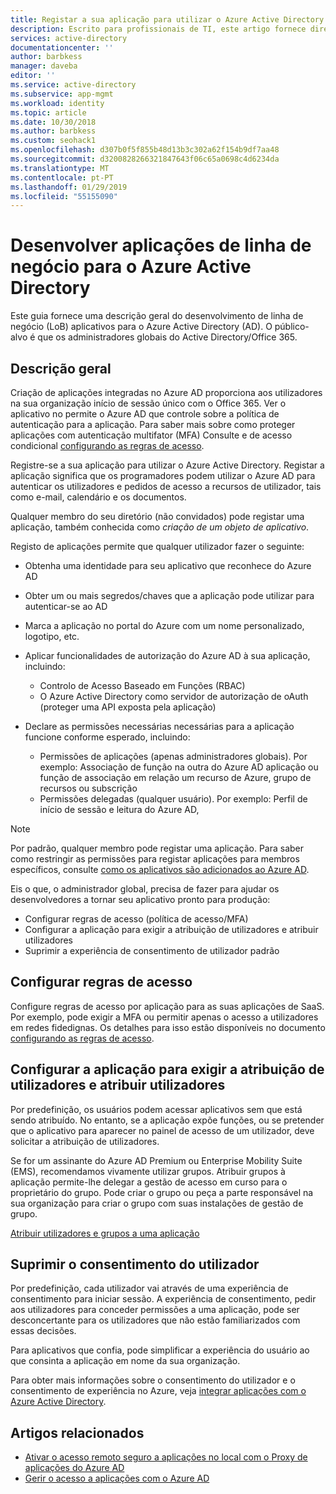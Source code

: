 ```yaml
---
title: Registar a sua aplicação para utilizar o Azure Active Directory | Documentos da Microsoft
description: Escrito para profissionais de TI, este artigo fornece diretrizes para a integração de aplicações do Azure com o Active Directory.
services: active-directory
documentationcenter: ''
author: barbkess
manager: daveba
editor: ''
ms.service: active-directory
ms.subservice: app-mgmt
ms.workload: identity
ms.topic: article
ms.date: 10/30/2018
ms.author: barbkess
ms.custom: seohack1
ms.openlocfilehash: d307b0f5f855b48d13b3c302a62f154b9df7aa48
ms.sourcegitcommit: d3200828266321847643f06c65a0698c4d6234da
ms.translationtype: MT
ms.contentlocale: pt-PT
ms.lasthandoff: 01/29/2019
ms.locfileid: "55155090"
---
```

# <a name="develop-line-of-business-apps-for-azure-active-directory"></a>Desenvolver aplicações de linha de negócio para o Azure Active Directory
Este guia fornece uma descrição geral do desenvolvimento de linha de negócio (LoB) aplicativos para o Azure Active Directory (AD). O público-alvo é que os administradores globais do Active Directory/Office 365.

## <a name="overview"></a>Descrição geral
Criação de aplicações integradas no Azure AD proporciona aos utilizadores na sua organização início de sessão único com o Office 365. Ver o aplicativo no permite o Azure AD que controle sobre a política de autenticação para a aplicação. Para saber mais sobre como proteger aplicações com autenticação multifator (MFA) Consulte e de acesso condicional [configurando as regras de acesso](../conditional-access/app-based-mfa.md).

Registre-se a sua aplicação para utilizar o Azure Active Directory. Registar a aplicação significa que os programadores podem utilizar o Azure AD para autenticar os utilizadores e pedidos de acesso a recursos de utilizador, tais como e-mail, calendário e os documentos.

Qualquer membro do seu diretório (não convidados) pode registar uma aplicação, também conhecida como *criação de um objeto de aplicativo*.

Registo de aplicações permite que qualquer utilizador fazer o seguinte:

* Obtenha uma identidade para seu aplicativo que reconhece do Azure AD
* Obter um ou mais segredos/chaves que a aplicação pode utilizar para autenticar-se ao AD
* Marca a aplicação no portal do Azure com um nome personalizado, logotipo, etc.
* Aplicar funcionalidades de autorização do Azure AD à sua aplicação, incluindo:

  * Controlo de Acesso Baseado em Funções (RBAC)
  * O Azure Active Directory como servidor de autorização de oAuth (proteger uma API exposta pela aplicação)
* Declare as permissões necessárias necessárias para a aplicação funcione conforme esperado, incluindo:

     - Permissões de aplicações (apenas administradores globais). Por exemplo: Associação de função na outra do Azure AD aplicação ou função de associação em relação um recurso de Azure, grupo de recursos ou subscrição
     - Permissões delegadas (qualquer usuário). Por exemplo: Perfil de início de sessão e leitura do Azure AD,

> [!NOTE]
> Por padrão, qualquer membro pode registar uma aplicação. Para saber como restringir as permissões para registar aplicações para membros específicos, consulte [como os aplicativos são adicionados ao Azure AD](../develop/active-directory-how-applications-are-added.md#who-has-permission-to-add-applications-to-my-azure-ad-instance).
>
>

Eis o que, o administrador global, precisa de fazer para ajudar os desenvolvedores a tornar seu aplicativo pronto para produção:

* Configurar regras de acesso (política de acesso/MFA)
* Configurar a aplicação para exigir a atribuição de utilizadores e atribuir utilizadores
* Suprimir a experiência de consentimento de utilizador padrão

## <a name="configure-access-rules"></a>Configurar regras de acesso
Configure regras de acesso por aplicação para as suas aplicações de SaaS. Por exemplo, pode exigir a MFA ou permitir apenas o acesso a utilizadores em redes fidedignas. Os detalhes para isso estão disponíveis no documento [configurando as regras de acesso](../conditional-access/app-based-mfa.md).

## <a name="configure-the-app-to-require-user-assignment-and-assign-users"></a>Configurar a aplicação para exigir a atribuição de utilizadores e atribuir utilizadores
Por predefinição, os usuários podem acessar aplicativos sem que está sendo atribuído. No entanto, se a aplicação expõe funções, ou se pretender que o aplicativo para aparecer no painel de acesso de um utilizador, deve solicitar a atribuição de utilizadores.

Se for um assinante do Azure AD Premium ou Enterprise Mobility Suite (EMS), recomendamos vivamente utilizar grupos. Atribuir grupos à aplicação permite-lhe delegar a gestão de acesso em curso para o proprietário do grupo. Pode criar o grupo ou peça a parte responsável na sua organização para criar o grupo com suas instalações de gestão de grupo.

[Atribuir utilizadores e grupos a uma aplicação](methods-for-assigning-users-and-groups.md)  


## <a name="suppress-user-consent"></a>Suprimir o consentimento do utilizador
Por predefinição, cada utilizador vai através de uma experiência de consentimento para iniciar sessão. A experiência de consentimento, pedir aos utilizadores para conceder permissões a uma aplicação, pode ser desconcertante para os utilizadores que não estão familiarizados com essas decisões.

Para aplicativos que confia, pode simplificar a experiência do usuário ao que consinta a aplicação em nome da sua organização.

Para obter mais informações sobre o consentimento do utilizador e o consentimento de experiência no Azure, veja [integrar aplicações com o Azure Active Directory](../develop/quickstart-v1-integrate-apps-with-azure-ad.md).

## <a name="related-articles"></a>Artigos relacionados
* [Ativar o acesso remoto seguro a aplicações no local com o Proxy de aplicações do Azure AD](application-proxy.md)
* [Gerir o acesso a aplicações com o Azure AD](what-is-access-management.md)

